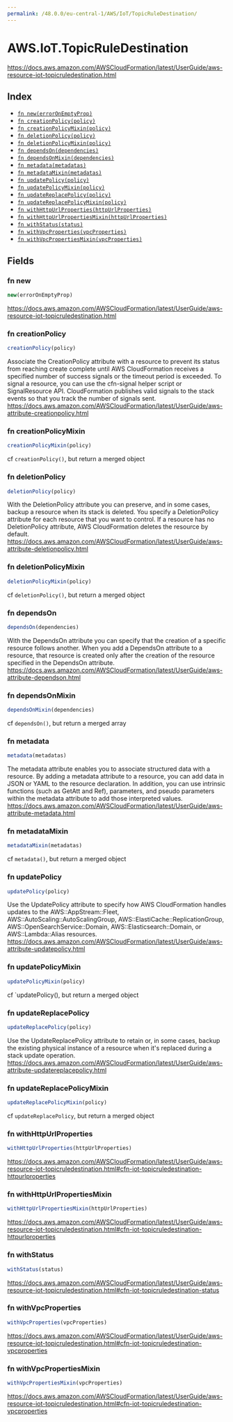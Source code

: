 ```yaml
---
permalink: /48.0.0/eu-central-1/AWS/IoT/TopicRuleDestination/
---
```


# AWS.IoT.TopicRuleDestination

https://docs.aws.amazon.com/AWSCloudFormation/latest/UserGuide/aws-resource-iot-topicruledestination.html

## Index

* [`fn new(errorOnEmptyProp)`](#fn-new)
* [`fn creationPolicy(policy)`](#fn-creationpolicy)
* [`fn creationPolicyMixin(policy)`](#fn-creationpolicymixin)
* [`fn deletionPolicy(policy)`](#fn-deletionpolicy)
* [`fn deletionPolicyMixin(policy)`](#fn-deletionpolicymixin)
* [`fn dependsOn(dependencies)`](#fn-dependson)
* [`fn dependsOnMixin(dependencies)`](#fn-dependsonmixin)
* [`fn metadata(metadatas)`](#fn-metadata)
* [`fn metadataMixin(metadatas)`](#fn-metadatamixin)
* [`fn updatePolicy(policy)`](#fn-updatepolicy)
* [`fn updatePolicyMixin(policy)`](#fn-updatepolicymixin)
* [`fn updateReplacePolicy(policy)`](#fn-updatereplacepolicy)
* [`fn updateReplacePolicyMixin(policy)`](#fn-updatereplacepolicymixin)
* [`fn withHttpUrlProperties(httpUrlProperties)`](#fn-withhttpurlproperties)
* [`fn withHttpUrlPropertiesMixin(httpUrlProperties)`](#fn-withhttpurlpropertiesmixin)
* [`fn withStatus(status)`](#fn-withstatus)
* [`fn withVpcProperties(vpcProperties)`](#fn-withvpcproperties)
* [`fn withVpcPropertiesMixin(vpcProperties)`](#fn-withvpcpropertiesmixin)

## Fields

### fn new

```ts
new(errorOnEmptyProp)
```

https://docs.aws.amazon.com/AWSCloudFormation/latest/UserGuide/aws-resource-iot-topicruledestination.html

### fn creationPolicy

```ts
creationPolicy(policy)
```

Associate the CreationPolicy attribute with a resource to prevent its status from reaching create complete until AWS CloudFormation receives a specified number of success signals or the timeout period is exceeded. To signal a resource, you can use the cfn-signal helper script or SignalResource API. CloudFormation publishes valid signals to the stack events so that you track the number of signals sent. 
https://docs.aws.amazon.com/AWSCloudFormation/latest/UserGuide/aws-attribute-creationpolicy.html

### fn creationPolicyMixin

```ts
creationPolicyMixin(policy)
```

cf `creationPolicy()`, but return a merged object

### fn deletionPolicy

```ts
deletionPolicy(policy)
```

With the DeletionPolicy attribute you can preserve, and in some cases, backup a resource when its stack is deleted. You specify a DeletionPolicy attribute for each resource that you want to control. If a resource has no DeletionPolicy attribute, AWS CloudFormation deletes the resource by default. 
https://docs.aws.amazon.com/AWSCloudFormation/latest/UserGuide/aws-attribute-deletionpolicy.html

### fn deletionPolicyMixin

```ts
deletionPolicyMixin(policy)
```

cf `deletionPolicy()`, but return a merged object

### fn dependsOn

```ts
dependsOn(dependencies)
```

With the DependsOn attribute you can specify that the creation of a specific resource follows another. When you add a DependsOn attribute to a resource, that resource is created only after the creation of the resource specified in the DependsOn attribute. 
https://docs.aws.amazon.com/AWSCloudFormation/latest/UserGuide/aws-attribute-dependson.html

### fn dependsOnMixin

```ts
dependsOnMixin(dependencies)
```

cf `dependsOn()`, but return a merged array

### fn metadata

```ts
metadata(metadatas)
```

The metadata attribute enables you to associate structured data with a resource. By adding a metadata attribute to a resource, you can add data in JSON or YAML to the resource declaration. In addition, you can use intrinsic functions (such as GetAtt and Ref), parameters, and pseudo parameters within the metadata attribute to add those interpreted values. 
https://docs.aws.amazon.com/AWSCloudFormation/latest/UserGuide/aws-attribute-metadata.html

### fn metadataMixin

```ts
metadataMixin(metadatas)
```

cf `metadata()`, but return a merged object

### fn updatePolicy

```ts
updatePolicy(policy)
```

Use the UpdatePolicy attribute to specify how AWS CloudFormation handles updates to the AWS::AppStream::Fleet, AWS::AutoScaling::AutoScalingGroup, AWS::ElastiCache::ReplicationGroup, AWS::OpenSearchService::Domain, AWS::Elasticsearch::Domain, or AWS::Lambda::Alias resources. 
https://docs.aws.amazon.com/AWSCloudFormation/latest/UserGuide/aws-attribute-updatepolicy.html

### fn updatePolicyMixin

```ts
updatePolicyMixin(policy)
```

cf `updatePolicy(), but return a merged object

### fn updateReplacePolicy

```ts
updateReplacePolicy(policy)
```

Use the UpdateReplacePolicy attribute to retain or, in some cases, backup the existing physical instance of a resource when it's replaced during a stack update operation. 
https://docs.aws.amazon.com/AWSCloudFormation/latest/UserGuide/aws-attribute-updatereplacepolicy.html

### fn updateReplacePolicyMixin

```ts
updateReplacePolicyMixin(policy)
```

cf `updateReplacePolicy`, but return a merged object

### fn withHttpUrlProperties

```ts
withHttpUrlProperties(httpUrlProperties)
```

https://docs.aws.amazon.com/AWSCloudFormation/latest/UserGuide/aws-resource-iot-topicruledestination.html#cfn-iot-topicruledestination-httpurlproperties

### fn withHttpUrlPropertiesMixin

```ts
withHttpUrlPropertiesMixin(httpUrlProperties)
```

https://docs.aws.amazon.com/AWSCloudFormation/latest/UserGuide/aws-resource-iot-topicruledestination.html#cfn-iot-topicruledestination-httpurlproperties

### fn withStatus

```ts
withStatus(status)
```

https://docs.aws.amazon.com/AWSCloudFormation/latest/UserGuide/aws-resource-iot-topicruledestination.html#cfn-iot-topicruledestination-status

### fn withVpcProperties

```ts
withVpcProperties(vpcProperties)
```

https://docs.aws.amazon.com/AWSCloudFormation/latest/UserGuide/aws-resource-iot-topicruledestination.html#cfn-iot-topicruledestination-vpcproperties

### fn withVpcPropertiesMixin

```ts
withVpcPropertiesMixin(vpcProperties)
```

https://docs.aws.amazon.com/AWSCloudFormation/latest/UserGuide/aws-resource-iot-topicruledestination.html#cfn-iot-topicruledestination-vpcproperties